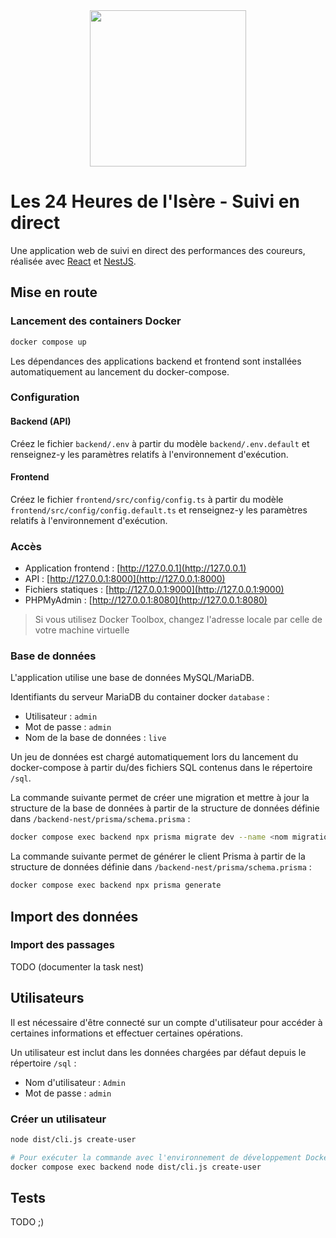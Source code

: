 <div align="center">
    <img src="https://www.24hisere.fr/data/images/logo/24hisere.svg" height="250">
</div>

# Les 24 Heures de l'Isère - Suivi en direct

Une application web de suivi en direct des performances des coureurs, réalisée avec [React](https://reactjs.org/) et [NestJS](https://nestjs.com/).

## Mise en route

### Lancement des containers Docker

```sh
docker compose up
```

Les dépendances des applications backend et frontend sont installées automatiquement au lancement du docker-compose.

### Configuration

#### Backend (API)

Créez le fichier `backend/.env` à partir du modèle `backend/.env.default` et renseignez-y les paramètres relatifs à l'environnement d'exécution.

#### Frontend

Créez le fichier `frontend/src/config/config.ts` à partir du modèle `frontend/src/config/config.default.ts` et renseignez-y les paramètres relatifs à l'environnement d'exécution.

### Accès

- Application frontend : [http://127.0.0.1](http://127.0.0.1)
- API : [http://127.0.0.1:8000](http://127.0.0.1:8000)
- Fichiers statiques : [http://127.0.0.1:9000](http://127.0.0.1:9000)
- PHPMyAdmin : [http://127.0.0.1:8080](http://127.0.0.1:8080)

> Si vous utilisez Docker Toolbox, changez l'adresse locale par celle de votre machine virtuelle

### Base de données

L'application utilise une base de données MySQL/MariaDB.

Identifiants du serveur MariaDB du container docker `database` :
- Utilisateur : `admin`
- Mot de passe : `admin`
- Nom de la base de données : `live`

Un jeu de données est chargé automatiquement lors du lancement du docker-compose à partir du/des fichiers SQL contenus dans le répertoire `/sql`.

La commande suivante permet de créer une migration et mettre à jour la structure de la base de données à partir de la structure de données définie dans `/backend-nest/prisma/schema.prisma` :

```sh
docker compose exec backend npx prisma migrate dev --name <nom migration>
```

La commande suivante permet de générer le client Prisma à partir de la structure de données définie dans `/backend-nest/prisma/schema.prisma` :

```sh
docker compose exec backend npx prisma generate
```

## Import des données

### Import des passages

TODO (documenter la task nest)

## Utilisateurs

Il est nécessaire d'être connecté sur un compte d'utilisateur pour accéder à certaines informations et effectuer certaines opérations.

Un utilisateur est inclut dans les données chargées par défaut depuis le répertoire `/sql` :

- Nom d'utilisateur : `Admin`
- Mot de passe : `admin`

### Créer un utilisateur

```sh
node dist/cli.js create-user

# Pour exécuter la commande avec l'environnement de développement Docker Compose :
docker compose exec backend node dist/cli.js create-user
```

## Tests

TODO ;)
